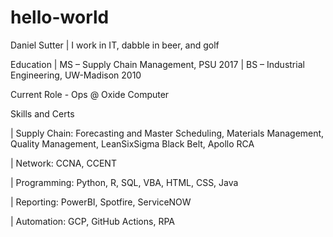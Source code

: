 # hello-world
Daniel Sutter
| I work in IT, dabble in beer, and golf

Education
| MS – Supply Chain Management, PSU 2017
| BS – Industrial Engineering, UW-Madison 2010 

Current Role - Ops @ Oxide Computer

Skills and Certs

| Supply Chain: Forecasting and Master Scheduling, Materials Management, Quality Management, LeanSixSigma Black Belt, Apollo RCA

| Network: CCNA, CCENT

| Programming: Python, R, SQL, VBA, HTML, CSS, Java

| Reporting: PowerBI, Spotfire, ServiceNOW

| Automation: GCP, GitHub Actions, RPA



